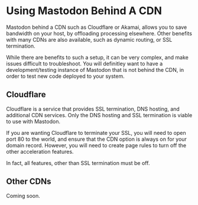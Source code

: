 # Using Mastodon Behind A CDN
Mastodon behind a CDN such as Cloudflare or Akamai, allows you to save bandwidth on your host, by offloading processing elsewhere.  Other benefits with many CDNs are also available, such as dynamic routing, or SSL termination.

While there are benefits to such a setup, it can be very complex, and make issues difficult to troubleshoot.  You will definitley want to have a development/testing instance of Mastodon that is not behind the CDN, in order to test new code deployed to your system.

## Cloudflare
Cloudflare is a service that provides SSL termination, DNS hosting, and additional CDN services.  Only the DNS hosting and SSL termination is viable to use with Mastodon.

If you are wanting Cloudflare to terminate your SSL, you will need to open port 80 to the world, and ensure that the CDN option is always on for your domain record.  However, you will need to create page rules to turn off the other acceleration features.

In fact, all features, other than SSL termination must be off.

## Other CDNs
Coming soon.
